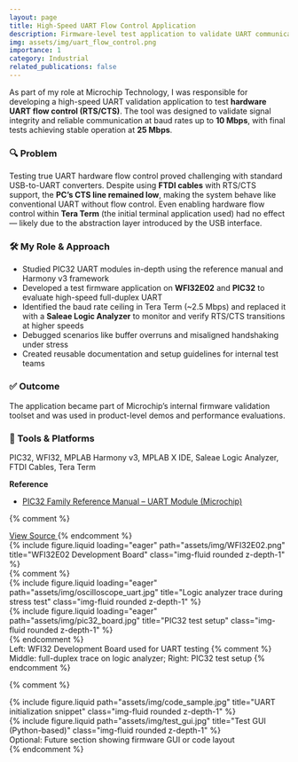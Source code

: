 ```yaml
---
layout: page
title: High-Speed UART Flow Control Application
description: Firmware-level test application to validate UART communication under high-speed conditions.
img: assets/img/uart_flow_control.png
importance: 1
category: Industrial
related_publications: false
---
```


As part of my role at Microchip Technology, I was responsible for developing a high-speed UART validation application to test **hardware UART flow control (RTS/CTS)**. The tool was designed to validate signal integrity and reliable communication at baud rates up to **10 Mbps**, with final tests achieving stable operation at **25 Mbps**.

### 🔍 Problem

Testing true UART hardware flow control proved challenging with standard USB-to-UART converters. Despite using **FTDI cables** with RTS/CTS support, the **PC’s CTS line remained low**, making the system behave like conventional UART without flow control. Even enabling hardware flow control within **Tera Term** (the initial terminal application used) had no effect — likely due to the abstraction layer introduced by the USB interface.

### 🛠️ My Role & Approach

- Studied PIC32 UART modules in-depth using the reference manual and Harmony v3 framework
- Developed a test firmware application on **WFI32E02** and **PIC32** to evaluate high-speed full-duplex UART
- Identified the baud rate ceiling in Tera Term (~2.5 Mbps) and replaced it with a **Saleae Logic Analyzer** to monitor and verify RTS/CTS transitions at higher speeds
- Debugged scenarios like buffer overruns and misaligned handshaking under stress
- Created reusable documentation and setup guidelines for internal test teams

### ✅ Outcome

The application became part of Microchip’s internal firmware validation toolset and was used in product-level demos and performance evaluations.

### 🔧 Tools & Platforms

PIC32, WFI32, MPLAB Harmony v3, MPLAB X IDE, Saleae Logic Analyzer, FTDI Cables, Tera Term

**Reference**

- [PIC32 Family Reference Manual – UART Module (Microchip)](https://ww1.microchip.com/downloads/en/DeviceDoc/61107G.pdf)

{% comment %}

<!-- Optional: Embed link to source code if available in the future -->
<a href="https://github.com/rohxander/uart-tool" class="btn btn-sm z-depth-0" target="_blank">
  <i class="fas fa-code"></i> View Source
</a>
{% endcomment %}

<div class="row">
  <div class="col-sm mt-3 mt-md-0">
    {% include figure.liquid loading="eager" path="assets/img/WFI32E02.png" title="WFI32E02 Development Board" class="img-fluid rounded z-depth-1" %}
  </div>
  {% comment %}
  <div class="col-sm mt-3 mt-md-0">
    {% include figure.liquid loading="eager" path="assets/img/oscilloscope_uart.jpg" title="Logic analyzer trace during stress test" class="img-fluid rounded z-depth-1" %}
  </div>
  <div class="col-sm mt-3 mt-md-0">
    {% include figure.liquid loading="eager" path="assets/img/pic32_board.jpg" title="PIC32 test setup" class="img-fluid rounded z-depth-1" %}
  </div>
  {% endcomment %}
</div>

<div class="caption">
  Left: WFI32 Development Board used for UART testing
  {% comment %} Middle: full-duplex trace on logic analyzer; Right: PIC32 test setup {% endcomment %}
</div>

{% comment %}

<div class="row justify-content-sm-center">
  <div class="col-sm-8 mt-3 mt-md-0">
    {% include figure.liquid path="assets/img/code_sample.jpg" title="UART initialization snippet" class="img-fluid rounded z-depth-1" %}
  </div>
  <div class="col-sm-4 mt-3 mt-md-0">
    {% include figure.liquid path="assets/img/test_gui.jpg" title="Test GUI (Python-based)" class="img-fluid rounded z-depth-1" %}
  </div>
</div>
<div class="caption">
  Optional: Future section showing firmware GUI or code layout
</div>
{% endcomment %}
